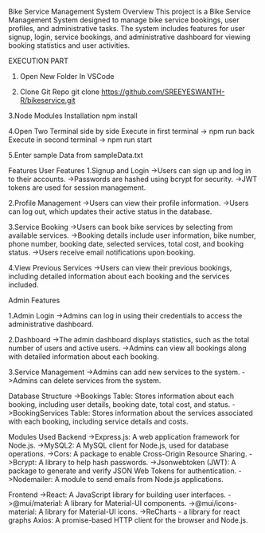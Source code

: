 Bike Service Management System
Overview
 This project is a Bike Service Management System designed to manage bike service bookings, user profiles, and administrative tasks. The system includes features for  user signup, login, service bookings, and administrative dashboard for viewing booking statistics and user activities.

EXECUTION PART 

 1. Open New Folder In VSCode
 
 2. Clone Git Repo
    git clone https://github.com/SREEYESWANTH-R/bikeservice.git
 
 3.Node Modules Installation
   npm install
 
 4.Open Two Terminal side by side 
  Execute in first terminal
   -> npm run back
  Execute in second terminal
   -> npm run start

5.Enter sample Data from sampleData.txt
     
Features
 User Features
   1.Signup and Login
    ->Users can sign up and log in to their accounts.
    ->Passwords are hashed using bcrypt for security.
    ->JWT tokens are used for session management.
   
   2.Profile Management
    ->Users can view their profile information.
    ->Users can log out, which updates their active status in the database.
   
   3.Service Booking
     ->Users can book bike services by selecting from available services.
     ->Booking details include user information, bike number, phone number, booking date, selected services, total cost, and booking status.
     ->Users receive email notifications upon booking.
   
   4.View Previous Services
     ->Users can view their previous bookings, including detailed information about each booking and the services included.

Admin Features

  1.Admin Login
    ->Admins can log in using their credentials to access the administrative dashboard.
  
  2.Dashboard
    ->The admin dashboard displays statistics, such as the total number of users and active users.
    ->Admins can view all bookings along with detailed information about each booking.
  
  3.Service Management
    ->Admins can add new services to the system.
    ->Admins can delete services from the system.
  
Database Structure
  ->Bookings Table: Stores information about each booking, including user details, booking date, total cost, and status.
  ->BookingServices Table: Stores information about the services associated with each booking, including service details and costs.


Modules Used
  Backend
    ->Express.js: A web application framework for Node.js.
    ->MySQL2: A MySQL client for Node.js, used for database operations.
    ->Cors: A package to enable Cross-Origin Resource Sharing.
    ->Bcrypt: A library to help hash passwords.
    ->Jsonwebtoken (JWT): A package to generate and verify JSON Web Tokens for authentication.
    ->Nodemailer: A module to send emails from Node.js applications.
    
  Frontend
    ->React: A JavaScript library for building user interfaces.
    ->@mui/material: A library for Material-UI components.
    ->@mui/icons-material: A library for Material-UI icons.
    ->ReCharts - a library for react graphs 
  Axios: A promise-based HTTP client for the browser and Node.js.


